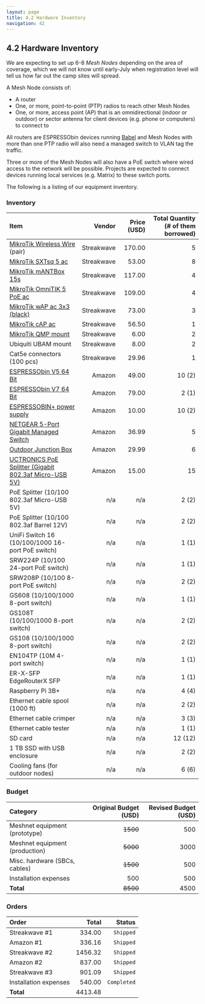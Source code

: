 ```yaml
---
layout: page
title: 4.2 Hardware Inventory
navigation: 42
---
```


## 4.2 Hardware Inventory

We are expecting to set up 6-8 _Mesh Nodes_ depending on the area of coverage, which we will not know until early-July when registration level will tell us how far out the camp sites will spread.

A Mesh Node consists of:

- A router
- One, or more, point-to-point (PTP) radios to reach other Mesh Nodes
- One, or more, access point (AP) that is an omnidirectional (indoor or outdoor) or sector antenna for client devices (e.g. phone or computers) to connect to

All routers are ESPRESSObin devices running [Babel](https://github.com/jech/babeld) and Mesh Nodes with more than one PTP radio will also need a managed switch to VLAN tag the traffic.

Three or more of the Mesh Nodes will also have a PoE switch where wired access to the network will be possible. Projects are expected to connect devices running local services (e.g. Matrix) to these switch ports.

The following is a listing of our equipment inventory.

### Inventory

| Item | Vendor | Price (USD) | Total Quantity (# of them borrowed) |
|:-----|-------:|------------:|------------------------------------:|
| [MikroTik Wireless Wire](https://mikrotik.com/product/wireless_wire) (pair) | Streakwave | 170.00 | 5 |
| [MikroTik SXTsq 5 ac](https://mikrotik.com/product/sxtsq_5_ac) | Streakwave | 53.00 | 8 |
| [MikroTik mANTBox 15s](https://mikrotik.com/product/RB921GS-5HPacD-15S) | Streakwave | 117.00 | 4 |
| [MikroTik OmniTIK 5 PoE ac](https://mikrotik.com/product/rbomnitikpg_5hacd) | Streakwave | 109.00 | 4 |
| [MikroTik wAP ac 3x3 (black)](https://mikrotik.com/product/RBwAPG-5HacT2HnD-BE) | Streakwave | 73.00 | 3 |
| [MikroTik cAP ac](https://mikrotik.com/product/cap_ac) | Streakwave | 56.50 | 1 |
| [MikroTik QMP mount](https://mikrotik.com/product/QMP) | Streakwave | 6.00 | 2 |
| Ubiquiti UBAM mount | Streakwave | 8.00 | 2 |
| Cat5e connectors (100 pcs) | Streakwave | 29.96 | 1 |
| [ESPRESSObin V5 64 Bit](https://www.amazon.com/ESPRESSObin-Single-Computer-Network-Switch/dp/B06Y3V2FBK/) | Amazon | 49.00 | 10 (2) |
| [ESPRESSObin V7 64 Bit](https://www.amazon.com/ESPRESSObin-Single-Computer-Network-Switch/dp/B07KTMBCS1/) | Amazon | 79.00 | 2 (1) |
[ESPRESSOBIN+ power supply](https://www.amazon.com/ESPRESSObin-Single-Computer-Network-Switch/dp/B07KTC9JVB/) | Amazon | 10.00 | 10 (2) |
| [NETGEAR 5-Port Gigabit Managed Switch](https://www.amazon.com/dp/B07PJ7XZ7X/) | Amazon | 36.99 | 5 |
| [Outdoor Junction Box](https://www.amazon.com/LeMotech-Dustproof-Waterproof-Electrical-200mmx155mmx80mm/dp/B075DHT7X2/) | Amazon | 29.99 | 6 |
| [UCTRONICS PoE Splitter (Gigabit 802.3af Micro-USB 5V)](https://www.amazon.com/UCTRONICS-PoE-Splitter-Gigabit-Raspberry/dp/B07CNKX14C/) | Amazon | 15.00 | 15 |
| PoE Splitter (10/100 802.3af Micro-USB 5V) | n/a | n/a | 2 (2) |
| PoE Splitter (10/100 802.3af Barrel 12V) | n/a | n/a | 2 (2) |
| UniFi Switch 16 (10/100/1000 16-port PoE switch) | n/a | n/a | 1 (1) |
| SRW224P (10/100 24-port PoE switch) | n/a | n/a | 1 (1) |
| SRW208P (10/100 8-port PoE switch) | n/a | n/a | 2 (2) |
| GS608 (10/100/1000 8-port switch) | n/a | n/a | 1 (1) |
| GS108T (10/100/1000 8-port switch) | n/a | n/a | 2 (2) |
| GS108 (10/100/1000 8-port switch) | n/a | n/a | 2 (2) |
| EN104TP (10M 4-port switch) | n/a | n/a | 1 (1) |
| ER-X-SFP EdgeRouterX SFP | n/a | n/a | 1 (1) |
| Raspberry Pi 3B+ | n/a | n/a | 4 (4) |
| Ethernet cable spool (1000 ft) | n/a | n/a | 2 (2) |
| Ethernet cable crimper | n/a | n/a | 3 (3) |
| Ethernet cable tester | n/a | n/a | 1 (1) |
| SD card | n/a | n/a | 12 (12) |
| 1 TB SSD with USB enclosure | n/a | n/a | 2 (2) |
| Cooling fans (for outdoor nodes) | n/a | n/a | 6 (6) |

### Budget

| Category                        | Original Budget (USD) | Revised Budget (USD) |
|:--------------------------------|----------------------:|---------------------:|
| Meshnet equipment (prototype)   | ~~1500~~              |  500                 |
| Meshnet equipment (production)  | ~~5000~~              | 3000                 |
| Misc. hardware (SBCs, cables)   | ~~1500~~              |  500                 |
| Installation expenses           |    500                |  500                 |
| **Total**                       | ~~8500~~              | 4500                 |

### Orders

| Order                 | Total   | Status    |
|:----------------------|--------:|----------:|
| Streakwave #1         |  334.00 | `Shipped` |
| Amazon #1             |  336.16 | `Shipped` |
| Streakwave #2         | 1456.32 | `Shipped` |
| Amazon #2             |  837.00 | `Shipped` |
| Streakwave #3         |  901.09 | `Shipped` |
| Installation expenses |  540.00 |`Completed`|
| **Total**             | 4413.48 |           |
